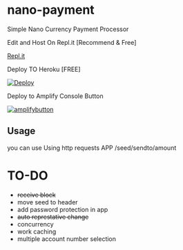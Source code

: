 # nano-payment
 Simple Nano Currency Payment Processor 

Edit and Host On Repl.it [Recommend & Free]

[Repl.it](https://repl.it/github/besoeasy/nano-payment)

Deploy TO Heroku [FREE] 

[![Deploy](https://www.herokucdn.com/deploy/button.svg)](https://heroku.com/deploy)

Deploy to Amplify Console Button

[![amplifybutton](https://oneclick.amplifyapp.com/button.svg)](https://console.aws.amazon.com/amplify/home#/deploy?repo=https://github.com/besoeasy/nano-payment)


## Usage 

you can use Using http requests 
APP /seed/sendto/amount


# TO-DO 

  - <s>receive block </s>
  - move seed to header
  - add password protection in app
  - <s>auto represtative change </s> 
  - concurrency 
  - work caching 
  - multiple account number selection

